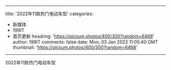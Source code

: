 
---
title: '2022年11款热门电动车型'
categories: 
 - 新媒体
 - 199IT
 - 首页更新
headimg: 'https://picsum.photos/400/300?random=6468'
author: 199IT
comments: false
date: Mon, 03 Jan 2022 11:05:40 GMT
thumbnail: 'https://picsum.photos/400/300?random=6468'
---

<div>   
2022年11款热门电动车型  
</div>
            